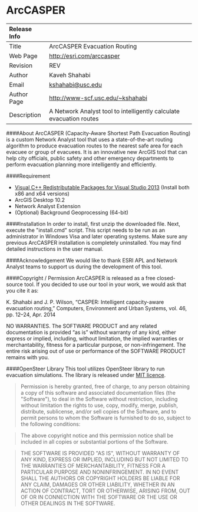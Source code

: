 ﻿ArcCASPER
=========

| Release Info |                                                                     |
|:-------------| :-------------------------------------------------------------------|
| Title        | ArcCASPER Evacuation Routing                                        |
| Web Page     | http://esri.com/arccasper                                           |
| Revision     | REV                                                   |
| Author       | Kaveh Shahabi                                                       |
| Email        | kshahabi@usc.edu                                                    |
| Author Page  | http://www-scf.usc.edu/~kshahabi                                    |
| Description  | A Network Analyst tool to intelligently calculate evacuation routes |

####About
ArcCASPER (Capacity-Aware Shortest Path Evacuation Routing) is a custom Network Analyst tool that uses a state-of-the-art routing algorithm to produce evacuation routes to the nearest safe area for each evacuee or group of evacuees. It is an innovative new ArcGIS tool that can help city officials, public safety and other emergency departments to perform evacuation planning more intelligently and efficiently.

####Requirement
 - [Visual C++ Redistributable Packages for Visual Studio 
2013](http://www.microsoft.com/en-us/download/details.aspx?id=40784) (Install both x86 and x64 versions)
 - ArcGIS Desktop 10.2
 - Network Analyst Extension
 - (Optional) Background Geoprocessing (64-bit)

####Installation
In order to install, first unzip the downloaded file.  Next, execute the "install.cmd" script.  This script needs to be run as an administrator in Windows Visa and later operating systems.  Make sure any previous ArcCASPER installation is completely uninstalled.  You may find detailed instructions in the user manual.

####Acknowledgement
We would like to thank ESRI APL and Network Analyst teams to support us during the development of this tool.

####Copyright / Permission
ArcCASPER is released as a free closed-source tool.
If you decided to use our tool in your work, we would ask that you cite it as:

K. Shahabi and J. P. Wilson, “CASPER: Intelligent capacity-aware evacuation routing,” Computers, Environment and Urban Systems, vol. 46, pp. 12–24, Apr. 2014

NO WARRANTIES.  The SOFTWARE PRODUCT and any related documentation is provided “as is” without warranty of any kind, either express or implied, including, without limitation, the implied warranties or merchantability, fitness for a particular purpose, or non-infringement. The entire risk arising out of use or performance of the SOFTWARE PRODUCT remains with you.

####OpenSteer Library
This tool utilizes OpenSteer library to run evacuation simulations. The library is released under [MIT licence](http://opensource.org/licenses/mit-license.php).
> Permission is hereby granted, free of charge, to any person obtaining a copy of this software and associated documentation files (the "Software"), to deal in the Software without restriction, including without limitation the rights to use, copy, modify, merge, publish, distribute, sublicense, and/or sell copies of the Software, and to permit persons to whom the Software is furnished to do so, subject to the following conditions:

> The above copyright notice and this permission notice shall be included in all copies or substantial portions of the Software.

> THE SOFTWARE IS PROVIDED "AS IS", WITHOUT WARRANTY OF ANY KIND, EXPRESS OR IMPLIED, INCLUDING BUT NOT LIMITED TO THE WARRANTIES OF MERCHANTABILITY, FITNESS FOR A PARTICULAR PURPOSE AND NONINFRINGEMENT. IN NO EVENT SHALL THE AUTHORS OR COPYRIGHT HOLDERS BE LIABLE FOR ANY CLAIM, DAMAGES OR OTHER LIABILITY, WHETHER IN AN ACTION OF CONTRACT, TORT OR OTHERWISE, ARISING FROM, OUT OF OR IN CONNECTION WITH THE SOFTWARE OR THE USE OR OTHER DEALINGS IN THE SOFTWARE.
